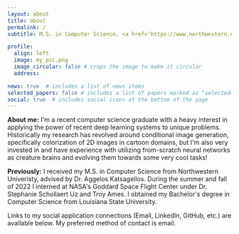 ```yaml
---
layout: about
title: about
permalink: /
subtitle: M.S. in Computer Science, <a href='https://www.northwestern.edu/'>Northwestern University</a>

profile:
  align: left
  image: my_pic.png
  image_circular: false # crops the image to make it circular
  address:

news: true  # includes a list of news items
selected_papers: false # includes a list of papers marked as "selected={true}"
social: true  # includes social icons at the bottom of the page
---
```


<b>About me:</b> I'm a recent computer science graduate with a heavy interest in applying the power of recent deep learning systems to unique problems. Historically my research has revolved around conditional image generation, specifically colorization of 2D images in cartoon domains, but I'm also very invested in and have experience with utilizing from-scratch neural networks as creature brains and evolving them towards some very cool tasks!

<b>Previously:</b> 
I received my M.S. in Computer Science from Northwestern Univeristy, advised by Dr. Aggelos Katsagellos. During the summer and fall of 2022 I interned at NASA's Goddard Space Flight Center under Dr. Stephanie Schollaert Uz and Troy Ames. I obtained my Bachelor's degree in Computer Science from Louisiana State University.

Links to my social application connections (Email, LinkedIn, GitHub, etc.) are available below. My preferred method of contact is email.
